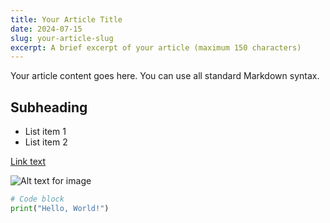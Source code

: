 ```yaml
---
title: Your Article Title
date: 2024-07-15
slug: your-article-slug
excerpt: A brief excerpt of your article (maximum 150 characters)
---
```


Your article content goes here. You can use all standard Markdown syntax.

## Subheading

- List item 1
- List item 2

[Link text](https://example.com)

![Alt text for image](path/to/image.jpg)

```python
# Code block
print("Hello, World!")
```